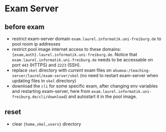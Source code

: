 # Exam Server

## before exam 
- restrict exam-server domain `exam.laurel.informatik.uni-freiburg.de` to pool room ip addresses
- restrict pool image internet access to these domains: `{exam,auth}.laurel.informatik.uni-freiburg.de`. Notice that `exam.laurel.informatik.uni-freiburg.de` needs to be accessable on port `443` (HTTPS)  and `2223` (SSH).
- replace `skel` directory with _current_ exam files on `ahumoa:/teaching-server/laurel/exam-server/skel` (no need to restart exam-server when updating files in `skel` directory)
- download the `cli` for some specific exam, after changing env variables and restarting exam-server, here from `exam.laurel.informatik.uni-freiburg.de/cli/download`) and autostart it in the pool image.

## reset
- clear `{home,skel,users}` directory